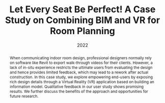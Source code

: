 ---
title: "Let Every Seat Be Perfect! A Case Study on Combining BIM and VR for Room Planning"
authors: 
  - waitong
  - haotianli
  - huanwei
  - liwenhanxie
  - yannalin
  - huaminqu
date: "2022"
doi: ""

# Schedule page publish date (NOT publication's date).
# publishDate: "2017-01-01T00:00:00Z"

# Publication type.
# Legend: 0 = Uncategorized; 1 = Conference paper; 2 = Journal article;
# 3 = Preprint / Working Paper; 4 = Report; 5 = Book; 6 = Book section;
# 7 = Thesis; 8 = Patent
publication_types: ["1"]

# Publication name and optional abbreviated publication name.
publication: "IEEE Conference on Virtual Reality and 3D User Interfaces Abstracts and Workshops"
publication_short: ""

abstract: "When communicating indoor room design, professional designers normally rely on software like Revit to export walk-through videos for their clients. However, a lack of in-situ experience restricts the ultimate users from evaluating the design and hence provides limited feedback, which may lead to a rework after actual construction. In this case study, we explore empowering end-users by exposing rich design details through a Virtual Reality (VR) application based on building an information model. Qualitative feedback in our user study shows promising results. We further discuss the benefits of the approach and opportunities for future research."

# Summary. An optional shortened abstract.
# summary: 

tags:
featured: false

links:
url_pdf:  http://vis.cse.ust.hk/vislab_homepage/publication/vr_wai_2022.pdf
url_code: 
url_video: 

# Featured image
# To use, add an image named `featured.jpg/png` to your page's folder. 
image:
  caption: ''
  focal_point: ""
  preview_only: false

# Associated Projects (optional).
#   Associate this publication with one or more of your projects.
#   Simply enter your project's folder or file name without extension.
#   E.g. `internal-project` references `content/project/internal-project/index.md`.
#   Otherwise, set `projects: []`.
projects: []

# Slides (optional).
#   Associate this publication with Markdown slides.
#   Simply enter your slide deck's filename without extension.
#   E.g. `slides: "example"` references `content/slides/example/index.md`.
#   Otherwise, set `slides: ""`.
slides:
---